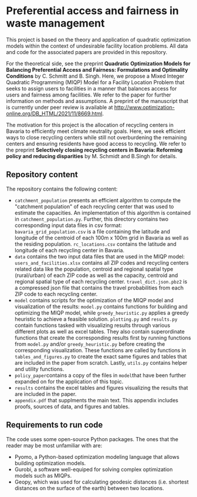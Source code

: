 # Preferential access and fairness in waste management
This project is based on the theory and application of quadratic optimization models within the context of undesirable facility location problems. All data and code for the associated papers are provided in this repository. 

For the theoretical side, see the preprint **Quadratic Optimization Models for Balancing Preferential Access and Fairness: Formulations and Optimality Conditions** by C. Schmitt and B. Singh. Here, we propose a Mixed Integer Quadratic Programming (MIQP) Model for a Facility Location Problem that seeks to assign users to facilities in a manner that balances access for users and fairness among facilities. We refer to the paper for further information on methods and assumptions. A preprint of the manuscript that is currently under peer review is available at http://www.optimization-online.org/DB_HTML/2021/11/8669.html. 

The motivation for this project is the allocation of recycling centers in Bavaria to efficiently meet climate neutrality goals. Here, we seek efficient ways to close recycling centers while still not overburdening the remaining centers and ensuring residents have good access to recycling. We refer to the preprint **Selectively closing recycling centers in Bavaria: Reforming policy and reducing disparities** by M. Schmidt and B.Singh for details.

## Repository content
The repository contains the following content:
- `catchment_population` presents an efficient algorithm to compute the "catchment population" of each recycling center that was used to estimate the capacities. An implementation of this algorithm is contained in `catchment_population.py`. Further, this directory contains two corresponding input data files in csv format: `bavaria_grid_population.csv` is a file containing the latitude and longitude of the centroid of each 100m x 100m grid in Bavaria as well as the residing population. `rc_locations.csv` contains the latitude and longitude of each recycling center in Bavaria.
- `data` contains the two input data files that are used in the MIQP model: `users_and_facilities.xlsx` contains all ZIP codes and recycling centers related data like the population, centroid and regional spatial type (rural/urban) of each ZIP code as well as the capacity, centroid and regional spatial type of each recycling center. `travel_dict.json.pbz2` is a compressed json file that contains the travel probabilities from each ZIP code to each recycling center.  
- `model` contains scripts for the optimization of the MIQP model and visualization of the results: `model.py` contains functions for building and optimizing the MIQP model, while `greedy_heuristic.py` applies a greedy heuristic to achieve a feasible solution. `plotting.py` and `results.py` contain functions tasked with visualizing results through various different plots as well as excel tables. They also contain superordinate functions that create the corresponding results first by running functions from `model.py` and/or `greedy_heuristic.py` before creating the corresponding visualization. These functions are called by functions in `tables_and_figures.py` to create the exact same figures and tables that are included in the paper from scratch. Lastly, `utils.py` contains helper and utility functions.
- `policy_paper`contains a copy of the files in `model`that have been further expanded on for the application of this topic.
- `results` contains the excel tables and figures visualizing the results that are included in the paper.
- `appendix.pdf` that supplments the main text. This appendix includes proofs, sources of data, and figures and tables. 
## Requirements to run code
The code uses some open-source Python packages. The ones that the reader may be most unfamiliar with are:
- Pyomo, a Python-based optimization modeling language that allows building optimization models.
- Gurobi, a software well-equiped for solving complex optimization models such as MIQPs.
- Geopy, which was used for calculating geodesic distances (i.e. shortest distances on the surface of the earth) between two locations.
